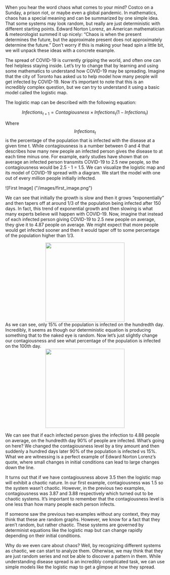 When you hear the word chaos what comes to your mind? Costco on a
Sunday, a prison riot, or maybe even a global pandemic. In mathematics,
chaos has a special meaning and can be summarized by one simple idea.
That some systems may look random, but really are just deterministic
with different starting points. Edward Norton Lorenz, an American
mathematician & meteorologist summed it up nicely: “Chaos is when the
present determines the future, but the approximate present does not
approximately determine the future.” Don’t worry if this is making your
head spin a little bit, we will unpack these ideas with a concrete
example.

The spread of COVID-19 is currently gripping the world, and often one
can feel helpless staying inside. Let’s try to change that by learning
and using some mathematics to understand how COVID-19 may be spreading.
Imagine that the city of Toronto has asked us to help model how many
people will get infected by COVID-19. Now it’s important to note that
this is an incredibly complex question, but we can try to understand it
using a basic model called the logistic map.

The logistic map can be described with the following equation: 

$$Infections_{t+1} = Contagiousness  \times Infections_t(1 - Infections_t)$$

Where $$Infections_{t}$$ is the percentage of
the population that is infected with the disease at a given time t.
While contagiousness is a number between 0 and 4 that describes how many
new people an infected person gives the disease to at each time minus
one. For example, early studies have shown that on average an infected
person transmits COVID-19 to 2.5 new people, so the contagiousness would
be 2.5 - 1 = 1.5. We can visualize the logistic map and its model of
COVID-19 spread with a diagram. We start the model with one out of every
million people initially infected.  

![First Image] ("/images/first_image.png")

We can see that initially the growth is slow and then it grows
“exponentially” and then tapers off at around 1/3 of the population
being infected after 150 days. In fact, this trend of exponential growth
and then slowing is what many experts believe will happen with COVID-19.
Now, imagine that instead of each infected person giving COVID-19 to 2.5
new people on average, they give it to 4.87 people on average. We might
expect that more people would get infected sooner and then it would
taper off to some percentage of the population higher than 1/3. 

<img src="essay_3_files/figure-markdown_strict/unnamed-chunk-3-1.png" width="250px" style="display: block; margin: auto;" />
As we can see, only 15% of the population is infected on the hundredth
day. Incredibly, it seems as though our deterministic equation is
producing something that to the naked eye is random. Now let’s just
slightly change our contagiousness and see what percentage of the
population is infected on the 100th day.

<img src="essay_3_files/figure-markdown_strict/unnamed-chunk-4-1.png" width="250px" style="display: block; margin: auto;" />

We can see that if each infected person gives the infection to 4.88
people on average, on the hundredth day 90% of people are infected.
What’s going on here? We changed the contagiousness level by a tiny
amount and then suddenly a hundred days later 90% of the population is
infected vs 15%. What we are witnessing is a perfect example of Edward
Norton Lorenz’s quote, where small changes in initial conditions can
lead to large changes down the line.

It turns out that if we have contagiousness above 3.5 then the logistic
map will exhibit a chaotic nature. In our first example, contagiousness
was 1.5 so the system wasn’t chaotic. However, in the previous two
examples, contagiousness was 3.87 and 3.88 respectively which turned out
to be chaotic systems. It’s important to remember that the
contagiousness level is one less than how many people each person
infects.

If someone saw the previous two examples without any context, they may
think that these are random graphs. However, we know for a fact that
they aren’t random, but rather chaotic. These systems are governed by
determinist equations like the logistic map but can change rapidly
depending on their initial conditions.

Why do we even care about chaos? Well, by recognizing different systems
as chaotic, we can start to analyze them. Otherwise, we may think that
they are just random series and not be able to discover a pattern in
them. While understanding disease spread is an incredibly complicated
task, we can use simple models like the logistic map to get a glimpse at
how they spread.

